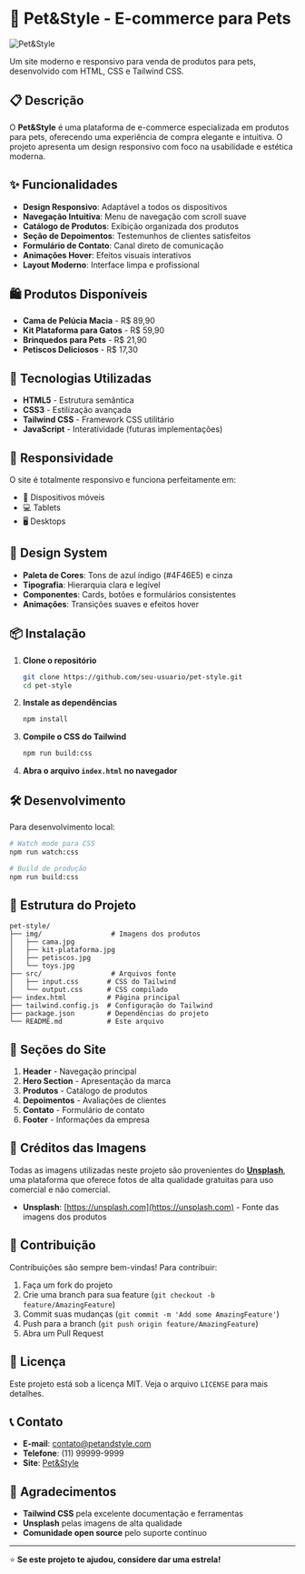 # 🐾 Pet&Style - E-commerce para Pets

![Pet&Style](https://img.shields.io/badge/Pet%26Style-Ecommerce%20Pets-blue?style=for-the-badge&logo=heart)

Um site moderno e responsivo para venda de produtos para pets, desenvolvido com HTML, CSS e Tailwind CSS.

## 📋 Descrição

O **Pet&Style** é uma plataforma de e-commerce especializada em produtos para pets, oferecendo uma experiência de compra elegante e intuitiva. O projeto apresenta um design responsivo com foco na usabilidade e estética moderna.

## ✨ Funcionalidades

- **Design Responsivo**: Adaptável a todos os dispositivos
- **Navegação Intuitiva**: Menu de navegação com scroll suave
- **Catálogo de Produtos**: Exibição organizada dos produtos
- **Seção de Depoimentos**: Testemunhos de clientes satisfeitos
- **Formulário de Contato**: Canal direto de comunicação
- **Animações Hover**: Efeitos visuais interativos
- **Layout Moderno**: Interface limpa e profissional

## 🛍️ Produtos Disponíveis

- **Cama de Pelúcia Macia** - R$ 89,90
- **Kit Plataforma para Gatos** - R$ 59,90
- **Brinquedos para Pets** - R$ 21,90
- **Petiscos Deliciosos** - R$ 17,30

## 🚀 Tecnologias Utilizadas

- **HTML5** - Estrutura semântica
- **CSS3** - Estilização avançada
- **Tailwind CSS** - Framework CSS utilitário
- **JavaScript** - Interatividade (futuras implementações)

## 📱 Responsividade

O site é totalmente responsivo e funciona perfeitamente em:
- 📱 Dispositivos móveis
- 💻 Tablets
- 🖥️ Desktops

## 🎨 Design System

- **Paleta de Cores**: Tons de azul índigo (#4F46E5) e cinza
- **Tipografia**: Hierarquia clara e legível
- **Componentes**: Cards, botões e formulários consistentes
- **Animações**: Transições suaves e efeitos hover

## 📦 Instalação

1. **Clone o repositório**
   ```bash
   git clone https://github.com/seu-usuario/pet-style.git
   cd pet-style
   ```

2. **Instale as dependências**
   ```bash
   npm install
   ```

3. **Compile o CSS do Tailwind**
   ```bash
   npm run build:css
   ```

4. **Abra o arquivo `index.html` no navegador**

## 🛠️ Desenvolvimento

Para desenvolvimento local:

```bash
# Watch mode para CSS
npm run watch:css

# Build de produção
npm run build:css
```

## 📁 Estrutura do Projeto

```
pet-style/
├── img/                 # Imagens dos produtos
│   ├── cama.jpg
│   ├── kit-plataforma.jpg
│   ├── petiscos.jpg
│   └── toys.jpg
├── src/                 # Arquivos fonte
│   ├── input.css       # CSS do Tailwind
│   └── output.css      # CSS compilado
├── index.html          # Página principal
├── tailwind.config.js  # Configuração do Tailwind
├── package.json        # Dependências do projeto
└── README.md           # Este arquivo
```

## 🎯 Seções do Site

1. **Header** - Navegação principal
2. **Hero Section** - Apresentação da marca
3. **Produtos** - Catálogo de produtos
4. **Depoimentos** - Avaliações de clientes
5. **Contato** - Formulário de contato
6. **Footer** - Informações da empresa

## 📸 Créditos das Imagens

Todas as imagens utilizadas neste projeto são provenientes do **[Unsplash](https://unsplash.com)**, uma plataforma que oferece fotos de alta qualidade gratuitas para uso comercial e não comercial.

- **Unsplash**: [https://unsplash.com](https://unsplash.com) - Fonte das imagens dos produtos

## 🤝 Contribuição

Contribuições são sempre bem-vindas! Para contribuir:

1. Faça um fork do projeto
2. Crie uma branch para sua feature (`git checkout -b feature/AmazingFeature`)
3. Commit suas mudanças (`git commit -m 'Add some AmazingFeature'`)
4. Push para a branch (`git push origin feature/AmazingFeature`)
5. Abra um Pull Request

## 📄 Licença

Este projeto está sob a licença MIT. Veja o arquivo `LICENSE` para mais detalhes.

## 📞 Contato

- **E-mail**: contato@petandstyle.com
- **Telefone**: (11) 99999-9999
- **Site**: [Pet&Style](https://petandstyle.com)

## 🙏 Agradecimentos

- **Tailwind CSS** pela excelente documentação e ferramentas
- **Unsplash** pelas imagens de alta qualidade
- **Comunidade open source** pelo suporte contínuo

---

⭐ **Se este projeto te ajudou, considere dar uma estrela!**
